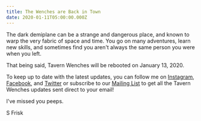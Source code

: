 ```yaml
---
title: The Wenches are Back in Town
date: 2020-01-11T05:00:00.000Z
---
```


The dark demiplane can be a strange and dangerous place, and known to warp the very fabric of space and time.  You go on many adventures, learn new skills, and sometimes find you aren't always the same person you were when you left.

That being said, Tavern Wenches will be rebooted on January 13, 2020.

To keep up to date with the latest updates, you can follow me on [Instagram](https://www.instagram.com/friskycomics/), [Facebook](https://www.facebook.com/TavernWenches/), and [Twitter](https://twitter.com/sarahfrisk) or subscribe to our [Mailing List](https://mailchi.mp/b006f726f0e0/tavern-wenches) to get all the Tavern Wenches updates sent direct to your email!

I've missed you peeps.

S Frisk
